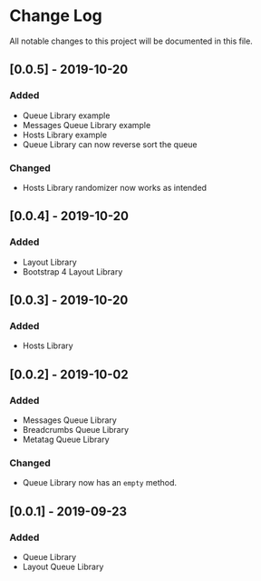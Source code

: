 # Change Log
All notable changes to this project will be documented in this file.

## [0.0.5] - 2019-10-20
### Added
 - Queue Library example
 - Messages Queue Library example
 - Hosts Library example
 - Queue Library can now reverse sort the queue
### Changed
 - Hosts Library randomizer now works as intended

## [0.0.4] - 2019-10-20
### Added
 - Layout Library
 - Bootstrap 4 Layout Library

## [0.0.3] - 2019-10-20
### Added
 - Hosts Library

## [0.0.2] - 2019-10-02
### Added
 - Messages Queue Library
 - Breadcrumbs Queue Library
 - Metatag Queue Library
### Changed
 - Queue Library now has an `empty` method.

## [0.0.1] - 2019-09-23
### Added
 - Queue Library
 - Layout Queue Library